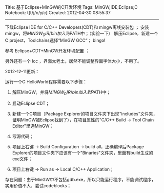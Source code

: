 Title: 基于Eclipse+MinGW的C开发环境
Tags: MinGW;IDE;Eclipse;C
Notebook: t[t/j/o/y/c]
Created: 2012-04-30 08:55:37

------

下载Eclipse IDE for C/C++ Developers(CDT)和 mingw离线安装包 ； 
安装mingw，将$MINGW_DIR/bin加入到$PATH中；（实验一下） 
解压Eclipse，新建一个C project，Toolchains选择“MinGW GCC”； 
bingo!

 
参考 Eclipse+CDT+MinGW开发环境配置 ；

 
另外还有一个 lcc ，界面太老土，居然不能调整界面字体大小，不用了。 

 

2012-12-11更新：

运行一个C HelloWorld程序需要以下步骤：

1. 解压MinGW，并将$MINGW_DIR/bin加入到$PATH中；

1. 启动Eclipse CDT；

1. 新建一个C项目（Package Explorer的项目文件夹下出现"Includes"文件夹，证明MinGW被Eclipse找到了），在项目属性的"C/C++ Build -> Tool Chain Editor"里选MinGW；

1. 写源代码；

1. 项目上右键 -> Build Configuration -> build all，正确编译后Package Explorer的项目文件夹下应该有一个"Binaries"文件夹，里面有build生成的exe文件；

1. 项目上右键 -> Run as -> Local C/C++ Application；

 

存在问题：由于MinGW中不包括gdb.exe，所以只能运行程序，不能调试程序，实用价值不大，尝试codeblocks；